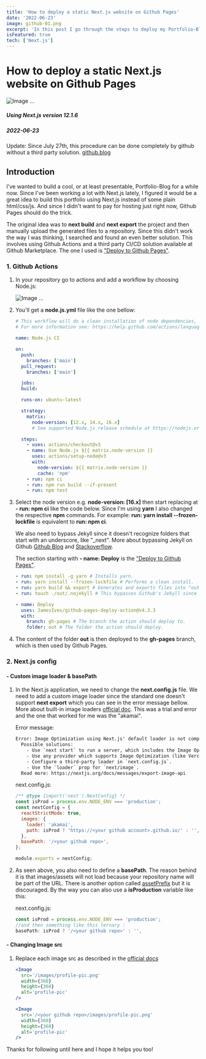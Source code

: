 ```yaml
---
title: 'How to deploy a static Next.js website on Github Pages'
date: '2022-06-23'
image: github-01.png
excerpt: 'In this post I go through the steps to deploy my Portfolio-Blog developed with Next.js on Github. By the end of it you will be able to automate the deployment by each new commit to the repository.'
isFeatured: true
tech: ['Next.js']
---
```


# How to deploy a static Next.js website on Github Pages

![Image ...](/portfolio/images/posts/static-site-to-github-pages/github.jpg)

##### Using Next.js version 12.1.6

##### 2022-06-23

Update: Since July 27th, this procedure can be done completely by github without a third party solution. [github.blog](https://github.blog/changelog/2022-07-27-github-pages-custom-github-actions-workflows-beta/)

## Introduction

I've wanted to build a cool, or at least presentable, Portfolio-Blog for a while now. Since I've been working a lot with Next.js lately, I figured it would be a great idea to build this portfolio using Next.js instead of some plain html/css/js. And since I didn't want to pay for hosting just right now, Github Pages should do the trick.

The original idea was to **next build** and **next export** the project and then manually upload the generated files to a repository. Since this didn't work the way I was thinking, I searched and found an even better solution. This involves using Github Actions and a third party CI/CD solution available at Github Marketplace. The one I used is ["Deploy to Github Pages"](https://github.com/marketplace/actions/deploy-to-github-pages).

### 1. Github Actions

1. In your repository go to actions and add a workflow by choosing Node.js:

   ![Image ...](/portfolio/images/posts/static-site-to-github-pages/github-actions-01.jpg)

2. You'll get a **node.js.yml** file like the one bellow:

   ```yml
   # This workflow will do a clean installation of node dependencies, cache/restore them, build the source code and run tests across different versions of node
   # For more information see: https://help.github.com/actions/language-and-framework-guides/using-nodejs-with-github-actions

   name: Node.js CI

   on:
     push:
       branches: ['main']
     pull_request:
       branches: ['main']

     jobs:
     build:

     runs-on: ubuntu-latest

     strategy:
       matrix:
         node-version: [12.x, 14.x, 16.x]
         # See supported Node.js release schedule at https://nodejs.org/en/about/releases/

     steps:
       - uses: actions/checkout@v3
       - name: Use Node.js ${{ matrix.node-version }}
         uses: actions/setup-node@v3
         with:
           node-version: ${{ matrix.node-version }}
           cache: 'npm'
       - run: npm ci
       - run: npm run build --if-present
       - run: npm test
   ```

3. Select the node version e.g. **node-version: [16.x]** then start replacing at **- run: npm ci** like the code below. Since I'm using **yarn** I also changed the respective **npm** commands. For example: **run: yarn install --frozen-lockfile** is equivalent to **run: npm ci**.

   We also need to bypass Jekyll since it doesn't recognize folders that start with an underscore, like "\_next". More about bypassing Jekyll on Github [Github Blog](https://github.blog/2009-12-29-bypassing-jekyll-on-github-pages/) and [Stackoverflow](https://stackoverflow.com/questions/61450307/js-and-css-not-loading-when-hosting-next-application-on-github-pages).

   The section starting with **- name: Deploy** is the ["Deploy to Github Pages"](https://github.com/marketplace/actions/deploy-to-github-pages).

   ```yml
   - run: npm install -g yarn # Installs yarn.
   - run: yarn install --frozen-lockfile # Performs a clean install.
   - run: yarn build && export # Generates and exports files into "out" folder.
   - run: touch ./out/.nojekyll # This bypasses Github's Jekyll since it doesn't recognize folders that start with an underscore, like "_next".

   - name: Deploy
     uses: JamesIves/github-pages-deploy-action@v4.3.3
     with:
       branch: gh-pages # The branch the action should deploy to.
       folder: out # The folder the action should deploy.
   ```

4. The content of the folder **out** is then deployed to the **gh-pages** branch, which is then used by Github Pages.

### 2. Next.js config

#### - Custom image loader & basePath

1. In the Next.js application, we need to change the **next.config.js** file. We need to add a custom image loader since the standard one doesn't support **next export** which you can see in the error message bellow. More about built-in image loaders [official doc](https://nextjs.org/docs/api-reference/next/image#loader-configuration). This was a trial and error and the one that worked for me was the "akamai".

   Error message:

   ```txt
   Error: Image Optimization using Next.js' default loader is not compatible with `next export`.
     Possible solutions:
       - Use `next start` to run a server, which includes the Image Optimization API.
       - Use any provider which supports Image Optimization (like Vercel).
       - Configure a third-party loader in `next.config.js`.
       - Use the `loader` prop for `next/image`.
     Read more: https://nextjs.org/docs/messages/export-image-api
   ```

   next.config.js:

   ```js
   /** @type {import('next').NextConfig} */
   const isProd = process.env.NODE_ENV === 'production';
   const nextConfig = {
     reactStrictMode: true,
     images: {
       loader: 'akamai',
       path: isProd ? 'https://<your github account>.github.io/' : '',
     },
     basePath: '/<your github repo>',
   };

   module.exports = nextConfig;
   ```

2. As seen above, you also need to define a **basePath**. The reason behind it is that images/assets will not load because your repository name will be part of the URL. There is another option called [assetPrefix](https://nextjs.org/docs/api-reference/next.config.js/cdn-support-with-asset-prefix) but it is discouraged. By the way you can also use a **isProduction** variable like this:

   next.config.js:

   ```js
   const isProd = process.env.NODE_ENV === 'production';
   //and then something like this ternary :
   basePath: isProd ? '/<your github repo>' : '',
   ```

#### - Changing Image src

1. Replace each image src as described in the [official docs](https://nextjs.org/docs/api-reference/next.config.js/basepath#images)

   ```jsx
   <Image
     src='/images/profile-pic.png'
     width={360}
     height={360}
     alt='profile-pic'
   />
   ```

   ```jsx
   <Image
     src='/<your github repo>/images/profile-pic.png'
     width={360}
     height={360}
     alt='profile-pic'
   />
   ```

Thanks for following until here and I hope it helps you too!
